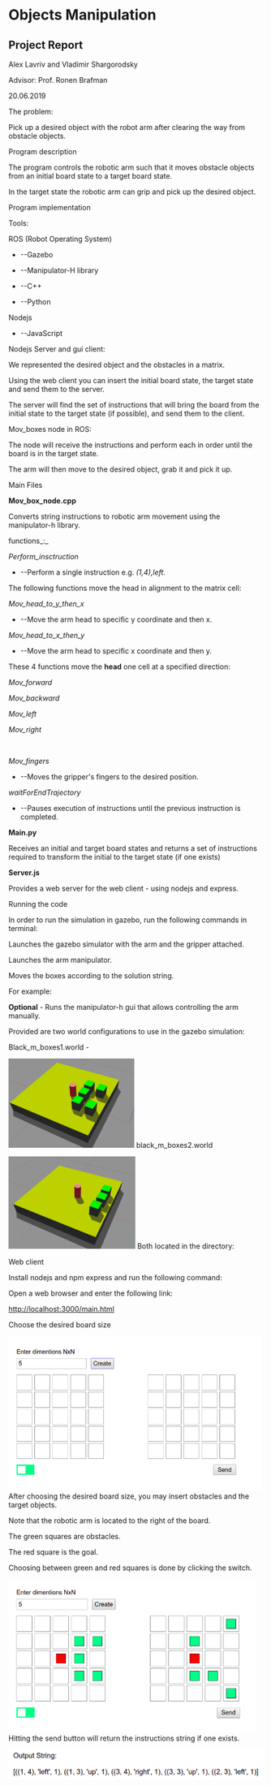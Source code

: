# Objects Manipulation

## Project Report

Alex Lavriv and Vladimir Shargorodsky

Advisor: Prof. Ronen Brafman

20.06.2019

The problem:

Pick up a desired object with the robot arm after clearing the way from obstacle objects.



Program description

The program controls the robotic arm such that it moves obstacle objects from an initial board state to a target board state.

In the target state the robotic arm can grip and pick up the desired object.



Program implementation

Tools:

ROS (Robot Operating System)

- --Gazebo

- --Manipulator-H library
- --C++
- --Python

Nodejs

- --JavaScript



Nodejs Server and gui client:

We represented the desired object and the obstacles in a matrix.

Using the web client you can insert the initial board state, the target state and send them to the server.

The server will find the set of instructions that will bring the board from the initial state to the target state (if possible), and send them to the client.



Mov\_boxes node in ROS:

The node will receive the instructions and perform each in order until the board is in the target state.

The arm will then move to the desired object, grab it and pick it up.



Main Files

**Mov\_box\_node.cpp**

Converts string instructions to robotic arm movement using the manipulator-h library.

functions_:_

_Perform\_insctruction_

- --Perform a single instruction e.g. _(1,4),left_.

The following functions move the head in alignment to the matrix cell:

_Mov\_head\_to\_y\_then\_x_

- --Move the arm head to specific y coordinate and then x.

_Mov\_head\_to\_x\_then\_y_

- --Move the arm head to specific x coordinate and then y.

These 4 functions move the **head** one cell at a specified direction:

_Mov\_forward_

_Mov\_backward_

_Mov\_left_

_Mov\_right_

<br>

_Mov\_fingers_

- --Moves the gripper&#39;s fingers to the desired position.

_waitForEndTrajectory_

- --Pauses execution of instructions until the previous instruction is completed.



**Main.py**

Receives an initial and target board states and returns a set of instructions required to transform the initial to the target state (if one exists)



**Server.js**

Provides a web server for the web client - using nodejs and express.









Running the code

In order to run the simulation in gazebo, run the following commands in terminal:



Launches the gazebo simulator with the arm and the gripper attached.



Launches the arm manipulator.



Moves the boxes according to the solution string.

For example:





**Optional** - Runs the manipulator-h gui that allows controlling the arm manually.

Provided are two world configurations to use in the gazebo simulation:

Black\_m\_boxes1.world -

 ![world1](https://github.com/Vladi-shar/ROS_Object_Manipulation/blob/master/Images/mov_boxes1.png)
 black\_m\_boxes2.world

 ![world2](https://github.com/Vladi-shar/ROS_Object_Manipulation/blob/master/Images/mov_boxes2.png)
Both located in the directory:







Web client

Install nodejs and npm express and run the following command:

Open a web browser and enter the following link:

[http://localhost:3000/main.html](http://localhost:3000/main.html)

Choose the desired board size

 ![site1](https://github.com/Vladi-shar/ROS_Object_Manipulation/blob/master/Images/site1.png)
After choosing the desired board size, you may insert obstacles and the target objects.

Note that the robotic arm is located to the right of the board.

The green squares are obstacles.

The red square is the goal.

Choosing between green and red squares is done by clicking the switch.

 ![site2](https://github.com/Vladi-shar/ROS_Object_Manipulation/blob/master/Images/site2.png)
Hitting the send button will return the instructions string if one exists.

 ![site3](https://github.com/Vladi-shar/ROS_Object_Manipulation/blob/master/Images/site3.png)
